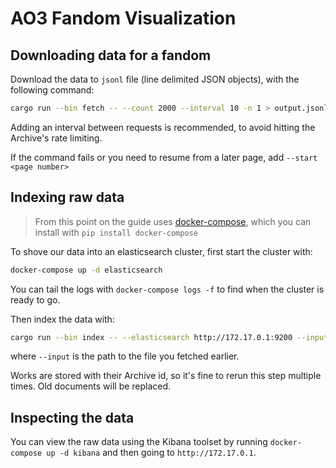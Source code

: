 # AO3 Fandom Visualization

## Downloading data for a fandom

Download the data to `jsonl` file (line delimited JSON objects), with the following command:

```bash
cargo run --bin fetch -- --count 2000 --interval 10 -n 1 > output.jsonl
```

Adding an interval between requests is recommended, to avoid hitting the Archive's rate limiting.

If the command fails or you need to resume from a later page, add `--start <page number>`

## Indexing raw data

> From this point on the guide uses [docker-compose](https://docs.docker.com/compose/), which you can install with `pip install docker-compose`

To shove our data into an elasticsearch cluster, first start the cluster with:

```bash
docker-compose up -d elasticsearch
```

You can tail the logs with `docker-compose logs -f` to find when the cluster is ready to go.

Then index the data with:

```bash
cargo run --bin index -- --elasticsearch http://172.17.0.1:9200 --input output_2020-12-05T21:59:00.jsonl
```

where `--input` is the path to the file you fetched earlier.

Works are stored with their Archive id, so it's fine to rerun this step multiple times. Old documents will be replaced.

## Inspecting the data

You can view the raw data using the Kibana toolset by running `docker-compose up -d kibana` and then going to `http://172.17.0.1`.
